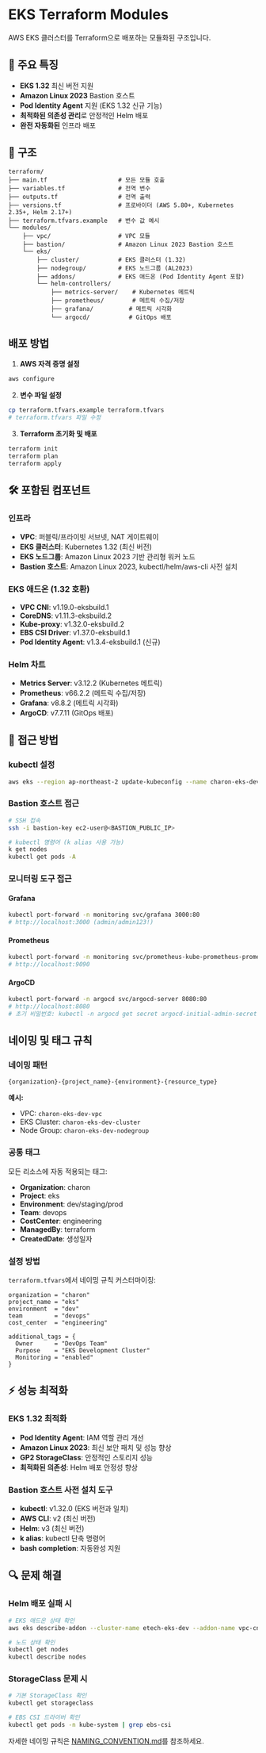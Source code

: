 # EKS Terraform Modules

AWS EKS 클러스터를 Terraform으로 배포하는 모듈화된 구조입니다.

## 🚀 주요 특징

- **EKS 1.32** 최신 버전 지원
- **Amazon Linux 2023** Bastion 호스트
- **Pod Identity Agent** 지원 (EKS 1.32 신규 기능)
- **최적화된 의존성 관리**로 안정적인 Helm 배포
- **완전 자동화된** 인프라 배포

## 📁 구조

```
terraform/
├── main.tf                    # 모든 모듈 호출
├── variables.tf               # 전역 변수
├── outputs.tf                 # 전역 출력
├── versions.tf                # 프로바이더 (AWS 5.80+, Kubernetes 2.35+, Helm 2.17+)
├── terraform.tfvars.example   # 변수 값 예시
└── modules/
    ├── vpc/                   # VPC 모듈
    ├── bastion/               # Amazon Linux 2023 Bastion 호스트
    └── eks/
        ├── cluster/           # EKS 클러스터 (1.32)
        ├── nodegroup/         # EKS 노드그룹 (AL2023)
        ├── addons/            # EKS 애드온 (Pod Identity Agent 포함)
        └── helm-controllers/
            ├── metrics-server/    # Kubernetes 메트릭
            ├── prometheus/        # 메트릭 수집/저장
            ├── grafana/          # 메트릭 시각화
            └── argocd/           # GitOps 배포
```

## 배포 방법

1. **AWS 자격 증명 설정**
```bash
aws configure
```

2. **변수 파일 설정**
```bash
cp terraform.tfvars.example terraform.tfvars
# terraform.tfvars 파일 수정
```

3. **Terraform 초기화 및 배포**
```bash
terraform init
terraform plan
terraform apply
```

## 🛠️ 포함된 컴포넌트

### 인프라
- **VPC**: 퍼블릭/프라이빗 서브넷, NAT 게이트웨이
- **EKS 클러스터**: Kubernetes 1.32 (최신 버전)
- **EKS 노드그룹**: Amazon Linux 2023 기반 관리형 워커 노드
- **Bastion 호스트**: Amazon Linux 2023, kubectl/helm/aws-cli 사전 설치

### EKS 애드온 (1.32 호환)
- **VPC CNI**: v1.19.0-eksbuild.1
- **CoreDNS**: v1.11.3-eksbuild.2
- **Kube-proxy**: v1.32.0-eksbuild.2
- **EBS CSI Driver**: v1.37.0-eksbuild.1
- **Pod Identity Agent**: v1.3.4-eksbuild.1 (신규)

### Helm 차트
- **Metrics Server**: v3.12.2 (Kubernetes 메트릭)
- **Prometheus**: v66.2.2 (메트릭 수집/저장)
- **Grafana**: v8.8.2 (메트릭 시각화)
- **ArgoCD**: v7.7.11 (GitOps 배포)

## 🔧 접근 방법

### kubectl 설정
```bash
aws eks --region ap-northeast-2 update-kubeconfig --name charon-eks-dev
```

### Bastion 호스트 접근
```bash
# SSH 접속
ssh -i bastion-key ec2-user@<BASTION_PUBLIC_IP>

# kubectl 명령어 (k alias 사용 가능)
k get nodes
kubectl get pods -A
```

### 모니터링 도구 접근

#### Grafana
```bash
kubectl port-forward -n monitoring svc/grafana 3000:80
# http://localhost:3000 (admin/admin123!)
```

#### Prometheus
```bash
kubectl port-forward -n monitoring svc/prometheus-kube-prometheus-prometheus 9090:9090
# http://localhost:9090
```

#### ArgoCD
```bash
kubectl port-forward -n argocd svc/argocd-server 8080:80
# http://localhost:8080
# 초기 비밀번호: kubectl -n argocd get secret argocd-initial-admin-secret -o jsonpath="{.data.password}" | base64 -d
```

## 네이밍 및 태그 규칙

### 네이밍 패턴
```
{organization}-{project_name}-{environment}-{resource_type}
```

**예시:**
- VPC: `charon-eks-dev-vpc`
- EKS Cluster: `charon-eks-dev-cluster`
- Node Group: `charon-eks-dev-nodegroup`

### 공통 태그
모든 리소스에 자동 적용되는 태그:
- **Organization**: charon
- **Project**: eks
- **Environment**: dev/staging/prod
- **Team**: devops
- **CostCenter**: engineering
- **ManagedBy**: terraform
- **CreatedDate**: 생성일자

### 설정 방법
`terraform.tfvars`에서 네이밍 규칙 커스터마이징:
```hcl
organization = "charon"
project_name = "eks"
environment  = "dev"
team         = "devops"
cost_center  = "engineering"

additional_tags = {
  Owner      = "DevOps Team"
  Purpose    = "EKS Development Cluster"
  Monitoring = "enabled"
}
```

## ⚡ 성능 최적화

### EKS 1.32 최적화
- **Pod Identity Agent**: IAM 역할 관리 개선
- **Amazon Linux 2023**: 최신 보안 패치 및 성능 향상
- **GP2 StorageClass**: 안정적인 스토리지 성능
- **최적화된 의존성**: Helm 배포 안정성 향상

### Bastion 호스트 사전 설치 도구
- **kubectl**: v1.32.0 (EKS 버전과 일치)
- **AWS CLI**: v2 (최신 버전)
- **Helm**: v3 (최신 버전)
- **k alias**: kubectl 단축 명령어
- **bash completion**: 자동완성 지원

## 🔍 문제 해결

### Helm 배포 실패 시
```bash
# EKS 애드온 상태 확인
aws eks describe-addon --cluster-name etech-eks-dev --addon-name vpc-cni

# 노드 상태 확인
kubectl get nodes
kubectl describe nodes
```

### StorageClass 문제 시
```bash
# 기본 StorageClass 확인
kubectl get storageclass

# EBS CSI 드라이버 확인
kubectl get pods -n kube-system | grep ebs-csi
```

자세한 네이밍 규칙은 [NAMING_CONVENTION.md](./NAMING_CONVENTION.md)를 참조하세요.